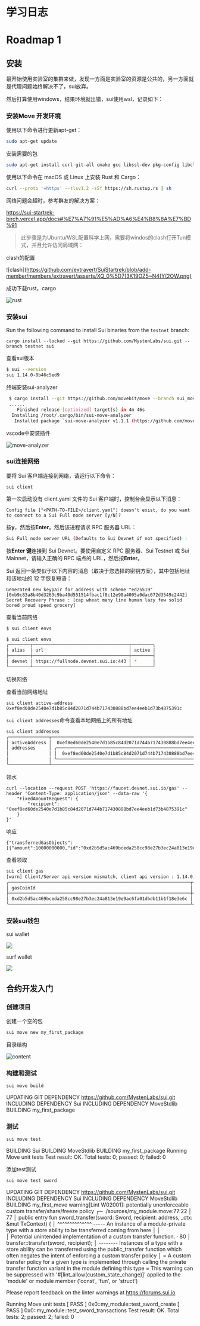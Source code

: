 # 学习日志

# Roadmap 1

## 安装

最开始使用实验室的集群来做，发现一方面是实验室的资源是公共的，另一方面就是代理问题始终解决不了，sui放弃。

然后打算使用windows，结果环境就出错，sui使用wsl，记录如下：

### 安装Move 开发环境

使用以下命令进行更新apt-get：

```bash
sudo apt-get update
```

安装需要的包

```bash
sudo apt-get install curl git-all cmake gcc libssl-dev pkg-config libclang-dev libpq-dev build-essential
```

使用以下命令在 macOS 或 Linux 上安装 Rust 和 Cargo：

```bash
curl --proto '=https' --tlsv1.2 -sSf https://sh.rustup.rs | sh
```

网络问题会超时，参考群友的解决方案：

https://sui-startrek-birch.vercel.app/docs#%E7%A7%91%E5%AD%A6%E4%B8%8A%E7%BD%91

> 此步骤是为Ubuntu/WSL配置科学上网，需要将windos的clash打开Tun模式，并且允许访问局域网：

clash的配置

![clash](https://github.com/extravert/SuiStartrek/blob/add-member/members/extravert/asserts/XQ_0%5D7(3K19OZ5~N4(Y(2OW.png)

成功下载rust，cargo

![rust](https://github.com/extravert/SuiStartrek/blob/add-member/members/extravert/asserts/image-20231122170421387.png)



### 安装sui

Run the following command to install Sui binaries from the `testnet` branch:

```shell
cargo install --locked --git https://github.com/MystenLabs/sui.git --branch testnet sui
```

查看sui版本

```bash
$ sui --version
sui 1.14.0-8b46c5ed9
```

终端安装sui-analyzer

```bash
 $ cargo install --git https://github.com/movebit/move --branch sui_move_analyzer sui-move-analyzer
 ......
    Finished release [optimized] target(s) in 4m 46s
  Installing /root/.cargo/bin/sui-move-analyzer
   Installed package `sui-move-analyzer v1.1.1 (https://github.com/movebit/move?branch=sui_move_analyzer#b3f681df)` (executable `sui-move-analyzer`)
```

vscode中安装插件

![move-analyzer](https://github.com/extravert/SuiStartrek/blob/add-member/members/extravert/asserts/image-20231122171352702.png)



### sui连接网络

要将 Sui 客户端连接到网络，请运行以下命令：

```shell
sui client
```

第一次启动没有 client.yaml 文件的 Sui 客户端时，控制台会显示以下消息：

```shell
Config file ["<PATH-TO-FILE>/client.yaml"] doesn't exist, do you want to connect to a Sui Full node server [y/N]?
```

按**y**，然后按**Enter**。然后该进程请求 RPC 服务器 URL：

```bash
Sui Full node server URL (Defaults to Sui Devnet if not specified) :
```

按**Enter 键**连接到 Sui Devnet。要使用自定义 RPC 服务器、Sui Testnet 或 Sui Mainnet，请输入正确的 RPC 端点的 URL，然后按**Enter**。

Sui 返回一条类似于以下内容的消息（取决于您选择的密钥方案），其中包括地址和该地址的 12 字恢复短语：

```shell
Generated new keypair for address with scheme "ed25519" [0xb9c83a8b40d3263c9ba40d551514fbac1f8c12e98a4005a0dac072d3549c2442]
Secret Recovery Phrase : [cap wheat many line human lazy few solid bored proud speed grocery]
```

查看当前网络

```bash 
$ sui client envs
```

```bash 
$ sui client envs
╭────────┬────────────────────────────────────┬────────╮
│ alias  │ url                                │ active │
├────────┼────────────────────────────────────┼────────┤
│ devnet │ https://fullnode.devnet.sui.io:443 │ *      │
╰────────┴────────────────────────────────────┴────────╯
```

切换网络



查看当前网络地址

```shell
sui client active-address
0xef8ed60de2540e7d1b85c84d2071d744b717430888bd7ee4eeb1d73b4875391c

```

`sui client addresses`命令查看本地网络上的所有地址

```bash 
sui client addresses
╭───────────────┬──────────────────────────────────────────────────────────────────────────╮
│ activeAddress │  0xef8ed60de2540e7d1b85c84d2071d744b717430888bd7ee4eeb1d73b4875391c      │
│ addresses     │ ╭──────────────────────────────────────────────────────────────────────╮ │
│               │ │  0xef8ed60de2540e7d1b85c84d2071d744b717430888bd7ee4eeb1d73b4875391c  │ │
│               │ ╰──────────────────────────────────────────────────────────────────────╯ │
╰───────────────┴──────────────────────────────────────────────────────────────────────────╯
```

领水

```shell
curl --location --request POST 'https://faucet.devnet.sui.io/gas' --header 'Content-Type: application/json' --data-raw '{
    "FixedAmountRequest": {
        "recipient": "0xef8ed60de2540e7d1b85c84d2071d744b717430888bd7ee4eeb1d73b4875391c"
    }
}'
```

 响应

```shell
{"transferredGasObjects":[{"amount":10000000000,"id":"0xd2b5d5ac469bceda258cc98e27b3ec24a813e19e9ac6fa01dbdb11b1f18e3e6c","transferTxDigest":"gs3NG4EAo3jzr5hZT8bAFHMpTqzA4tdKxpXPPCt5TFN"}],"error":null}
```

查看领取

```bash 
sui client gas
[warn] Client/Server api version mismatch, client api version : 1.14.0, server api version : 1.14.1
╭────────────────────────────────────────────────────────────────────┬─────────────╮
│ gasCoinId                                                          │ gasBalance  │
├────────────────────────────────────────────────────────────────────┼─────────────┤
│ 0xd2b5d5ac469bceda258cc98e27b3ec24a813e19e9ac6fa01dbdb11b1f18e3e6c │ 10000000000 │
╰────────────────────────────────────────────────────────────────────┴─────────────╯
```


### 安装sui钱包

sui wallet

<img src="https://github.com/extravert/SuiStartrek/blob/add-member/members/extravert/asserts/image-20231122180049326.png" />

surf wallet

<img src="https://github.com/extravert/SuiStartrek/blob/add-member/members/extravert/asserts/image-20231122180154225.png" />

## 合约开发入门

### 创建项目

创建一个空的包

```bash
sui move new my_first_package
```

目录结构

![content](https://github.com/extravert/SuiStartrek/blob/add-member/members/extravert/asserts/image-20231122183032064.png)

### 构建和测试

```bash
sui move build
```

UPDATING GIT DEPENDENCY https://github.com/MystenLabs/sui.git
INCLUDING DEPENDENCY Sui
INCLUDING DEPENDENCY MoveStdlib
BUILDING my_first_package

### 测试

```bash
sui move test
```

BUILDING Sui
BUILDING MoveStdlib
BUILDING my_first_package
Running Move unit tests
Test result: OK. Total tests: 0; passed: 0; failed: 0

添加test测试

```bash
sui move test sword
```

UPDATING GIT DEPENDENCY https://github.com/MystenLabs/sui.git
INCLUDING DEPENDENCY Sui
INCLUDING DEPENDENCY MoveStdlib
BUILDING my_first_move
warning[Lint W02001]: potentially unenforceable custom transfer/share/freeze policy
   ┌─ ./sources/my_module.move:77:22
   │
77 │     public entry fun sword_transfer(sword: Sword, recipient: address, _ctx: &mut TxContext) {
   │                      ^^^^^^^^^^^^^^ ----- An instance of a module-private type with a store ability to be transferred coming from here
   │                      │               
   │                      Potential unintended implementation of a custom transfer function.
   ·
80 │         transfer::transfer(sword, recipient);
   │                   -------- Instances of a type with a store ability can be transferred using the public_transfer function which often negates the intent of enforcing a custom transfer policy
   │
   = A custom transfer policy for a given type is implemented through calling the private transfer function variant in the module defining this type
   = This warning can be suppressed with '#[lint_allow(custom_state_change)]' applied to the 'module' or module member ('const', 'fun', or 'struct')

Please report feedback on the linter warnings at https://forums.sui.io

Running Move unit tests
[ PASS    ] 0x0::my_module::test_sword_create
[ PASS    ] 0x0::my_module::test_sword_transactions
Test result: OK. Total tests: 2; passed: 2; failed: 0
